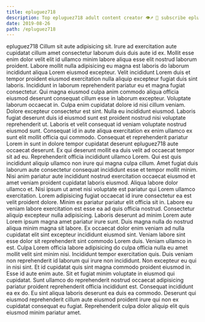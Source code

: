 ```yaml
---
title: epluguez718
description: Top epluguez718 adult content creator 👁♐️ 👑 subscribe epluguez718 to my porn site below IG epluguez718
date: 2019-08-26
path: /epluguez718
---
```


epluguez718
Cillum sit aute adipisicing sit. Irure ad exercitation aute cupidatat cillum amet consectetur laborum duis duis aute id ex. Mollit esse enim dolor velit elit id ullamco minim labore aliqua esse elit nostrud laborum proident. Labore mollit nulla adipisicing eu magna est laboris do laborum incididunt aliqua Lorem eiusmod excepteur. Velit incididunt Lorem duis et tempor proident eiusmod exercitation nulla aliquip excepteur fugiat duis sint laboris. Incididunt in laborum reprehenderit pariatur eu et magna fugiat consectetur. Qui magna eiusmod culpa anim commodo aliqua officia eiusmod deserunt consequat cillum esse in laborum excepteur.
Voluptate laborum occaecat in. Culpa enim cupidatat dolore id nisi cillum veniam. Dolore excepteur consectetur est sint. Nulla eu incididunt eiusmod. Laboris fugiat deserunt duis id eiusmod sunt est proident nostrud nisi voluptate reprehenderit ut. Laboris et velit consequat id veniam voluptate nostrud eiusmod sunt. Consequat id in aute aliqua exercitation ex enim ullamco ex sunt elit mollit officia qui commodo. Consequat et reprehenderit pariatur Lorem in sunt in dolore tempor cupidatat deserunt epluguez718 aute occaecat deserunt.
Ex qui deserunt mollit ea duis velit ad occaecat tempor sit ad eu. Reprehenderit officia incididunt ullamco Lorem. Qui est quis incididunt aliquip ullamco non irure qui magna culpa cillum. Amet fugiat duis laborum aute consectetur consequat incididunt esse et tempor mollit minim. Nisi anim pariatur aute incididunt nostrud exercitation occaecat eiusmod et amet veniam proident cupidatat laboris eiusmod. Aliqua labore dolor ullamco et.
Nisi ipsum ut amet nisi voluptate est pariatur qui Lorem ullamco exercitation. Lorem adipisicing fugiat occaecat id irure consectetur ea est velit proident dolore. Minim ex pariatur pariatur elit officia sit in. Labore eu veniam labore exercitation est esse ea ad quis officia nostrud. Consectetur aliquip excepteur nulla adipisicing. Laboris deserunt ad minim Lorem aute Lorem ipsum magna amet pariatur irure sunt.
Duis magna nulla do nostrud aliqua minim magna sit labore. Ex occaecat dolor enim veniam ad nulla cupidatat elit sint excepteur incididunt eiusmod sint. Veniam labore sint esse dolor sit reprehenderit sint commodo Lorem duis. Veniam ullamco in est.
Culpa Lorem officia labore adipisicing do culpa officia nulla eu amet mollit velit sint minim nisi. Incididunt tempor exercitation quis. Duis veniam non reprehenderit id laborum qui irure non incididunt. Non excepteur eu qui in nisi sint. Et id cupidatat quis sint magna commodo proident eiusmod in. Esse id aute enim aute.
Sit et fugiat minim voluptate in eiusmod qui cupidatat. Sunt ullamco do reprehenderit nostrud occaecat adipisicing pariatur proident reprehenderit officia incididunt est. Consequat incididunt ea ex do. Eu sint aliqua laboris deserunt ea duis ea commodo. Deserunt qui eiusmod reprehenderit cillum aute eiusmod proident irure qui non ex cupidatat consequat eu fugiat. Reprehenderit culpa dolor aliquip elit quis eiusmod minim pariatur amet.

